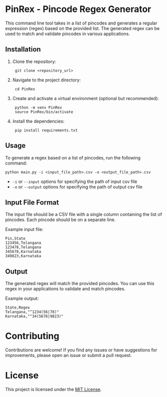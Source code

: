 # PinRex - Pincode Regex Generator

This command line tool takes in a list of pincodes and generates a regular expression (regex) based on the provided list. The generated regex can be used to match and validate pincodes in various applications.

## Installation

1. Clone the repository:
    
        git clone <repository_url>

2. Navigate to the project directory:

        cd PinRex

3. Create and activate a virtual environment (optional but recommended):

        python -m venv PinRex
        source PinRex/bin/activate

4. Install the dependencies:

        pip install requirements.txt

## Usage

To generate a regex based on a list of pincodes, run the following command:

    python main.py -i <input_file_path>.csv -o <output_file_path>.csv

- `-i` or `--input` options for specifying the path of input csv file
- `-o` or `--output` options for specifying the path of output csv file

## Input File Format

The input file should be a CSV file with a single column containing the list of pincodes. Each pincode should be on a separate line.

Example input file:

    Pin,State
    123456,Telangana
    123478,Telangana
    345678,Karnataka
    349823,Karnataka


## Output

The generated regex will match the provided pincodes. You can use this regex in your applications to validate and match pincodes.

Example output:

    State,Regex
    Telangana,"^1234(56|78)"
    Karnataka,"^34(5678|9823)"


# Contributing

Contributions are welcome! If you find any issues or have suggestions for improvements, please open an issue or submit a pull request.

# License

This project is licensed under the [MIT License](LICENSE).


